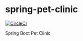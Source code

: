 # spring-pet-clinic

[![CircleCI](https://circleci.com/gh/AUryadov/spring-pet-clinic.svg?style=svg)](https://circleci.com/gh/AUryadov/spring-pet-clinic)


Spring Boot Pet Clinic
